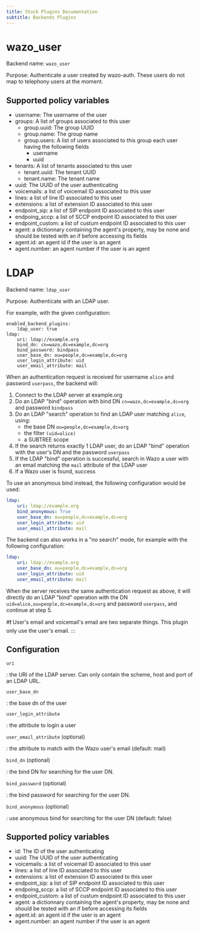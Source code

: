```yaml
---
title: Stock Plugins Documentation
subtitle: Backends Plugins
---
```


wazo_user
==========

Backend name: `wazo_user`

Purpose: Authenticate a user created by wazo-auth. These users do not
map to telephony users at the moment.

Supported policy variables
--------------------------

-   username: The username of the user
-   groups: A list of groups associated to this user
    -   group.uuid: The group UUID
    -   group.name: The group name
    -   group.users: A list of users associated to this group each user
        having the following fields
        -   username
        -   uuid
-   tenants: A list of tenants associated to this user
    -   tenant.uuid: The tenant UUID
    -   tenant.name: The tenant name
-   uuid: The UUID of the user authenticating
-   voicemails: a list of voicemail ID associated to this user
-   lines: a list of line ID associated to this user
-   extensions: a list of extension ID associated to this user
-   endpoint_sip: a list of SIP endpoint ID associated to this user
-   endpoing_sccp: a list of SCCP endpoint ID associated to this user
-   endpoint_custom: a list of custum endpoint ID associated to this
    user
-   agent: a dictionnary containing the agent's property, may be none
    and should be tested with an if before accessing its fields
-   agent.id: an agent id if the user is an agent
-   agent.number: an agent number if the user is an agent

LDAP
====

Backend name: `ldap_user`

Purpose: Authenticate with an LDAP user.

For example, with the given configuration:

``` {.sourceCode .yaml}
enabled_backend_plugins:
    ldap_user: true
ldap:
    uri: ldap://example.org
    bind_dn: cn=wazo,dc=example,dc=org
    bind_password: bindpass
    user_base_dn: ou=people,dc=example,dc=org
    user_login_attribute: uid
    user_email_attribute: mail
```

When an authentication request is received for username `alice` and
password `userpass`, the backend will:

1.  Connect to the LDAP server at example.org
2.  Do an LDAP "bind" operation with bind DN
    `cn=wazo,dc=example,dc=org` and password `bindpass`
3.  Do an LDAP "search" operation to find an LDAP user matching
    `alice`, using:
    -   the base DN `ou=people,dc=example,dc=org`
    -   the filter `(uid=alice)`
    -   a SUBTREE scope
4.  If the search returns exactly 1 LDAP user, do an LDAP "bind"
    operation with the user's DN and the password `userpass`
5.  If the LDAP "bind" operation is successful, search in Wazo a user
    with an email matching the `mail` attribute of the LDAP user
6.  If a Wazo user is found, success

To use an anonymous bind instead, the following configuration would be
used:

```YAML
ldap:
    uri: ldap://example.org
    bind_anonymous: True
    user_base_dn: ou=people,dc=example,dc=org
    user_login_attribute: uid
    user_email_attribute: mail
```

The backend can also works in a "no search" mode, for example with the
following configuration:

```YAML
ldap:
    uri: ldap://example.org
    user_base_dn: ou=people,dc=example,dc=org
    user_login_attribute: uid
    user_email_attribute: mail
```

When the server receives the same authentication request as above, it
will directly do an LDAP "bind" operation with the DN
`uid=alice,ou=people,dc=example,dc=org` and password `userpass`, and
continue at step 5.

#:exclamation: User's email and voicemail's email are two separate things. This
plugin only use the user's email.
:::

Configuration
-------------

`uri`

:   the URI of the LDAP server. Can only contain the scheme, host and
    port of an LDAP URL.

`user_base_dn`

:   the base dn of the user

`user_login_attribute`

:   the attribute to login a user

`user_email_attribute` (optional)

:   the attribute to match with the Wazo user's email (default: mail)

`bind_dn` (optional)

:   the bind DN for searching for the user DN.

`bind_password` (optional)

:   the bind password for searching for the user DN.

`bind_anonymous` (optional)

:   use anonymous bind for searching for the user DN (default: false)

Supported policy variables
--------------------------

-   id: The ID of the user authenticating
-   uuid: The UUID of the user authenticating
-   voicemails: a list of voicemail ID associated to this user
-   lines: a list of line ID associated to this user
-   extensions: a list of extension ID associated to this user
-   endpoint_sip: a list of SIP endpoint ID associated to this user
-   endpoing_sccp: a list of SCCP endpoint ID associated to this user
-   endpoint_custom: a list of custum endpoint ID associated to this
    user
-   agent: a dictionnary containing the agent's property, may be none
    and should be tested with an if before accessing its fields
-   agent.id: an agent id if the user is an agent
-   agent.number: an agent number if the user is an agent
